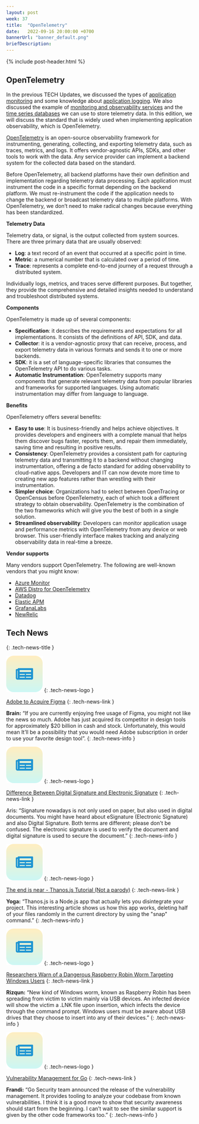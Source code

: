 ```yaml
---
layout: post
week: 37
title:  "OpenTelemetry"
date:   2022-09-16 20:00:00 +0700
bannerUrl: "banner_default.png"
briefDescription: 
---
```


{% include post-header.html %}

## OpenTelemetry

In the previous TECH Updates, we discussed the types of [application monitoring](https://tech-updates.polyrific.com/2022/03/11/week10-2022.html) and some knowledge about [application logging](https://tech-updates.polyrific.com/2022/03/25/week12-2022.html). We also discussed the example of [monitoring and observability services](https://tech-updates.polyrific.com/2022/04/08/week14-2022.html) and the [time series databases](https://tech-updates.polyrific.com/2022/04/01/week13-2022.html) we can use to store telemetry data. In this edition, we will discuss the standard that is widely used when implementing application observability, which is OpenTelemetry.

[OpenTelemetry](https://opentelemetry.io/) is an open-source observability framework for instrumenting, generating, collecting, and exporting telemetry data, such as traces, metrics, and logs. It offers vendor-agnostic APIs, SDKs, and other tools to work with the data. Any service provider can implement a backend system for the collected data based on the standard.

Before OpenTelemetry, all backend platforms have their own definition and implementation regarding telemetry data processing. Each application must instrument the code in a specific format depending on the backend platform. We must re-instrument the code if the application needs to change the backend or broadcast telemetry data to multiple platforms. With OpenTelemetry, we don’t need to make radical changes because everything has been standardized.

__Telemetry Data__

Telemetry data, or signal, is the output collected from system sources. There are three primary data that are usually observed:

- **Log**: a text record of an event that occurred at a specific point in time.
- **Metric**: a numerical number that is calculated over a period of time.
- **Trace**: represents a complete end-to-end journey of a request through a distributed system.

Individually logs, metrics, and traces serve different purposes. But together, they provide the comprehensive and detailed insights needed to understand and troubleshoot distributed systems.

__Components__

OpenTelemetry is made up of several components:

- **Specification**: it describes the requirements and expectations for all implementations. It consists of the definitions of API, SDK, and data.
- **Collector**: it is a vendor-agnostic proxy that can receive, process, and export telemetry data in various formats and sends it to one or more backends.
- **SDK**: it is a set of language-specific libraries that consumes the OpenTelemetry API to do various tasks.
- **Automatic Instrumentation**: OpenTelemetry supports many components that generate relevant telemetry data from popular libraries and frameworks for supported languages. Using automatic instrumentation may differ from language to language.

__Benefits__

OpenTelemetry offers several benefits:

- **Easy to use**: It is business-friendly and helps achieve objectives. It provides developers and engineers with a complete manual that helps them discover bugs faster, reports them, and repair them immediately, saving time and resulting in positive results.
- **Consistency**: OpenTelemetry provides a consistent path for capturing telemetry data and transmitting it to a backend without changing instrumentation, offering a de facto standard for adding observability to cloud-native apps. Developers and IT can now devote more time to creating new app features rather than wrestling with their instrumentation.
- **Simpler choice**: Organizations had to select between OpenTracing or OpenCensus before OpenTelemetry, each of which took a different strategy to obtain observability. OpenTelemetry is the combination of the two frameworks which will give you the best of both in a single solution.
- **Streamlined observability**: Developers can monitor application usage and performance metrics with OpenTelemetry from any device or web browser. This user-friendly interface makes tracking and analyzing observability data in real-time a breeze.

__Vendor supports__

Many vendors support OpenTelemetry. The following are well-known vendors that you might know:

- [Azure Monitor](https://docs.microsoft.com/en-us/azure/azure-monitor/app/opentelemetry-overview)
- [AWS Distro for OpenTelemetry](https://aws-otel.github.io/)
- [Datadog](https://docs.datadoghq.com/tracing/trace_collection/open_standards/)
- [Elastic APM](https://www.elastic.co/guide/en/apm/guide/current/open-telemetry.html)
- [GrafanaLabs](https://grafana.com/oss/opentelemetry/)
- [NewRelic](https://newrelic.com/solutions/opentelemetry)

## Tech News
{: .tech-news-title }

![memo](/assets/images/tech-news.svg)
{: .tech-news-logo }

[Adobe to Acquire Figma](https://news.adobe.com/news/news-details/2022/Adobe-to-Acquire-Figma/default.aspx)
{: .tech-news-link }

__Brain:__ “If you are currently enjoying free usage of Figma, you might not like the news so much. Adobe has just acquired its competitor in design tools for approximately $20 billion in cash and stock. Unfortunately, this would mean It’ll be a possibility that you would need Adobe subscription in order to use your favorite design tool”.
{: .tech-news-info }

![memo](/assets/images/tech-news.svg)
{: .tech-news-logo }

[Difference Between Digital Signature and Electronic Signature](http://www.differencebetween.net/technology/difference-between-digital-signature-and-electronic-signature/)
{: .tech-news-link }

Aris: “Signature nowadays is not only used on paper, but also used in digital documents. You might have heard about eSignature (Electronic Signature) and also Digital Signature. Both terms are different; please don't be confused. The electronic signature is used to verify the document and digital signature is used to secure the document.”
{: .tech-news-info }

![memo](/assets/images/tech-news.svg)
{: .tech-news-logo }

[The end is near - Thanos.js Tutorial (Not a parody)](https://thewebtech.hashnode.dev/the-end-is-near-thanosjs-tutorial-not-a-parody)
{: .tech-news-link }

__Yoga:__ “Thanos.js is a Node.js app that actually lets you disintegrate your project. This interesting article shows us how this app works, deleting half of your files randomly in the current directory by using the "snap" command.”
{: .tech-news-info }

![memo](/assets/images/tech-news.svg)
{: .tech-news-logo }

[Researchers Warn of a Dangerous Raspberry Robin Worm Targeting Windows Users](https://www.makeuseof.com/dangerous-raspberry-robin-worm-targeting-windows-users/)
{: .tech-news-link }

__Rizqun:__ “New kind of Windows worm, known as Raspberry Robin has been spreading from victim to victim mainly via USB devices. An infected device will show the victim a .LNK file upon insertion, which infects the device through the command prompt. Windows users must be aware about USB drives that they choose to insert into any of their devices.”
{: .tech-news-info }

![memo](/assets/images/tech-news.svg)
{: .tech-news-logo }

[Vulnerability Management for Go](https://go.dev/blog/vuln)
{: .tech-news-link }

__Frandi:__ “Go Security team announced the release of the vulnerability management. It provides tooling to analyze your codebase from known vulnerabilities. I think it is a good move to show that security awareness should start from the beginning. I can’t wait to see the similar support is given by the other code frameworks too.”
{: .tech-news-info }